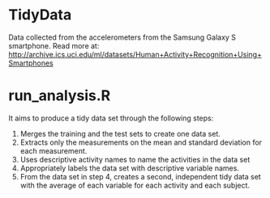 # TidyData

 Data collected from the accelerometers from the Samsung Galaxy S smartphone.
 Read more at: http://archive.ics.uci.edu/ml/datasets/Human+Activity+Recognition+Using+Smartphones
 
 
# run_analysis.R 
It aims to produce a tidy data set through the following steps:

1. Merges the training and the test sets to create one data set.
2. Extracts only the measurements on the mean and standard deviation for each measurement. 
3. Uses descriptive activity names to name the activities in the data set
4. Appropriately labels the data set with descriptive variable names. 
5. From the data set in step 4, creates a second, independent tidy data set with the average of each variable for each activity and each subject.
